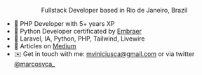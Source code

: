 <p align="center">Fullstack Developer based in Rio de Janeiro, Brazil</p>

- 🐘 PHP Developer with 5+ years XP
- 🐍 Python Developer certificated by [Embraer](https://www.embraer.com/br/pt/)
- 🔭 Laravel, IA, Python, PHP, Tailwind, Livewire
- 📝 Articles on [Medium](https://medium.com/@marcoscoelhodev)    
- ✉️ Get in touch with me: [mviniciusca@gmail.com](mailto:mviniciusca@gmail.com) or via twitter [@marcosvca_](https://twitter.com/marcosvca_)



